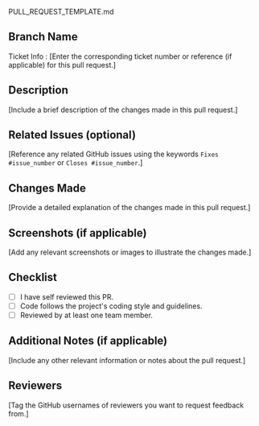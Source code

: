 PULL_REQUEST_TEMPLATE.md
## Branch Name
Ticket Info : [Enter the corresponding ticket number or reference (if applicable) for this pull request.]
## Description
[Include a brief description of the changes made in this pull request.]
## Related Issues (optional)
[Reference any related GitHub issues using the keywords `Fixes #issue_number` or `Closes #issue_number`.]
## Changes Made
[Provide a detailed explanation of the changes made in this pull request.]
## Screenshots (if applicable)
[Add any relevant screenshots or images to illustrate the changes made.]
## Checklist
- [ ] I have self reviewed this PR.
- [ ] Code follows the project's coding style and guidelines.
- [ ] Reviewed by at least one team member.
## Additional Notes (if applicable)
[Include any other relevant information or notes about the pull request.]
## Reviewers
[Tag the GitHub usernames of reviewers you want to request feedback from.]